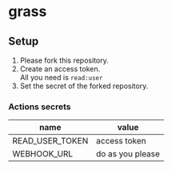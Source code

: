 # grass

## Setup

1. Please fork this repository.  
2. Create an access token.  
  All you need is `read:user`
3. Set the secret of the forked repository.  

### Actions secrets
name|value
--|--
READ_USER_TOKEN|access token
WEBHOOK_URL|do as you please

